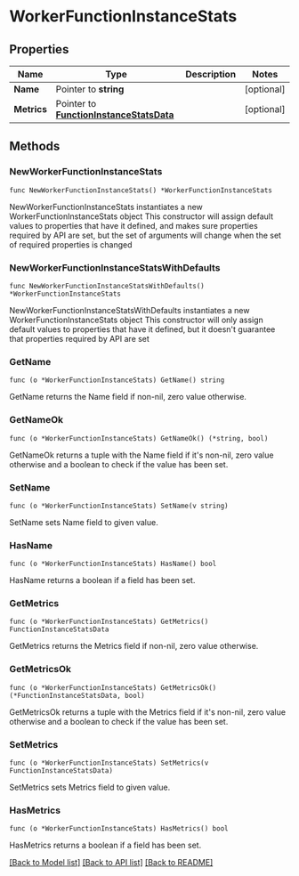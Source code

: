 # WorkerFunctionInstanceStats

## Properties

Name | Type | Description | Notes
------------ | ------------- | ------------- | -------------
**Name** | Pointer to **string** |  | [optional] 
**Metrics** | Pointer to [**FunctionInstanceStatsData**](FunctionInstanceStatsData.md) |  | [optional] 

## Methods

### NewWorkerFunctionInstanceStats

`func NewWorkerFunctionInstanceStats() *WorkerFunctionInstanceStats`

NewWorkerFunctionInstanceStats instantiates a new WorkerFunctionInstanceStats object
This constructor will assign default values to properties that have it defined,
and makes sure properties required by API are set, but the set of arguments
will change when the set of required properties is changed

### NewWorkerFunctionInstanceStatsWithDefaults

`func NewWorkerFunctionInstanceStatsWithDefaults() *WorkerFunctionInstanceStats`

NewWorkerFunctionInstanceStatsWithDefaults instantiates a new WorkerFunctionInstanceStats object
This constructor will only assign default values to properties that have it defined,
but it doesn't guarantee that properties required by API are set

### GetName

`func (o *WorkerFunctionInstanceStats) GetName() string`

GetName returns the Name field if non-nil, zero value otherwise.

### GetNameOk

`func (o *WorkerFunctionInstanceStats) GetNameOk() (*string, bool)`

GetNameOk returns a tuple with the Name field if it's non-nil, zero value otherwise
and a boolean to check if the value has been set.

### SetName

`func (o *WorkerFunctionInstanceStats) SetName(v string)`

SetName sets Name field to given value.

### HasName

`func (o *WorkerFunctionInstanceStats) HasName() bool`

HasName returns a boolean if a field has been set.

### GetMetrics

`func (o *WorkerFunctionInstanceStats) GetMetrics() FunctionInstanceStatsData`

GetMetrics returns the Metrics field if non-nil, zero value otherwise.

### GetMetricsOk

`func (o *WorkerFunctionInstanceStats) GetMetricsOk() (*FunctionInstanceStatsData, bool)`

GetMetricsOk returns a tuple with the Metrics field if it's non-nil, zero value otherwise
and a boolean to check if the value has been set.

### SetMetrics

`func (o *WorkerFunctionInstanceStats) SetMetrics(v FunctionInstanceStatsData)`

SetMetrics sets Metrics field to given value.

### HasMetrics

`func (o *WorkerFunctionInstanceStats) HasMetrics() bool`

HasMetrics returns a boolean if a field has been set.


[[Back to Model list]](../README.md#documentation-for-models) [[Back to API list]](../README.md#documentation-for-api-endpoints) [[Back to README]](../README.md)


